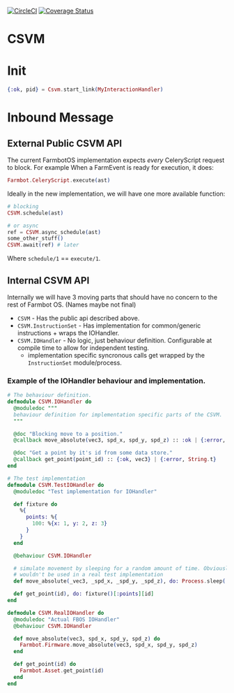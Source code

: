 [![CircleCI](https://circleci.com/gh/FarmBot-Labs/CeleryScript-Runtime/tree/elixir.svg?style=svg)](https://circleci.com/gh/FarmBot-Labs/CeleryScript-Runtime/tree/elixir)
[![Coverage Status](https://coveralls.io/repos/github/FarmBot-Labs/CeleryScript-Runtime/badge.svg?branch=elixir)](https://coveralls.io/github/FarmBot-Labs/CeleryScript-Runtime?branch=elixir)

# CSVM

# Init

```elixir
{:ok, pid} = Csvm.start_link(MyInteractionHandler)
```

# Inbound Message

## External Public CSVM API

The current FarmbotOS implementation expects _every_ CeleryScript request to block.
For example When a FarmEvent is ready for execution, it does:
```elixir
Farmbot.CeleryScript.execute(ast)
```

Ideally in the new implementation, we will have one more available function:
```elixir
# blocking
CSVM.schedule(ast)

# or async
ref = CSVM.async_schedule(ast)
some_other_stuff()
CSVM.await(ref) # later
```

Where `schedule/1` == `execute/1`.

## Internal CSVM API
Internally we will have 3 moving parts that should have no concern to
the rest of Farmbot OS. (Names maybe not final)

* `CSVM` - Has the public api described above.
* `CSVM.InstructionSet` - Has implementation for common/generic instructions + wraps the IOHandler.
* `CSVM.IOHandler` - No logic, just behaviour definition. Configurable at compile time to allow for independent testing.
  * implementation specific syncronous calls get wrapped by the `InstructionSet` module/process.

### Example of the IOHandler behaviour and implementation.
```elixir
# The behaviour definition.
defmodule CSVM.IOHandler do
  @moduledoc """
  behaviour definition for implementation specific parts of the CSVM.
  """

  @doc "Blocking move to a position."
  @callback move_absolute(vec3, spd_x, spd_y, spd_z) :: :ok | {:error, String.t}

  @doc "Get a point by it's id from some data store."
  @callback get_point(point_id) :: {:ok, vec3} | {:error, String.t}
end

# The test implementation
defmodule CSVM.TestIOHandler do
  @moduledoc "Test implementation for IOHandler"

  def fixture do
    %{
      points: %{
        100: %{x: 1, y: 2, z: 3}
      }
    }
  end

  @behaviour CSVM.IOHandler

  # simulate movement by sleeping for a random amount of time. Obviously this
  # wouldn't be used in a real test implementation
  def move_absolute(_vec3, _spd_x, _spd_y, _spd_z), do: Process.sleep(:rand.uniform(5000))

  def get_point(id), do: fixture()[:points][id]
end

defmodule CSVM.RealIOHandler do
  @moduledoc "Actual FBOS IOHandler"
  @behaviour CSVM.IOHandler

  def move_absolute(vec3, spd_x, spd_y, spd_z) do
    Farmbot.Firmware.move_absolute(vec3, spd_x, spd_y, spd_z)
  end

  def get_point(id) do
    Farmbot.Asset.get_point(id)
  end
end
```
